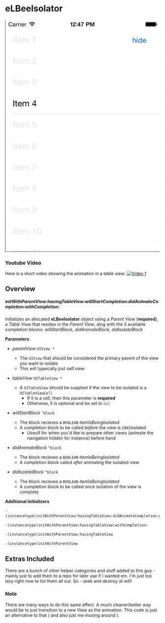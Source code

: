 eLBeeIsolator
=============

![screenshot](screenshot.png)


### Youtube Video
Here is a short video showing the animation in a table view:
[![Video 1](http://img.youtube.com/vi/OCBW07jk0YM/0.jpg)](https://www.youtube.com/watch?v=OCBW07jk0YM)

## Overview

##### initWithParentView:havingTableView:willStartCompletion:didAnimateCompletion:withCompletion:

Initializes an allocated **eLBeeIsolator** object using a *Parent View* (**required**), a *Table View* that resides in the *Parent View*, alng with the 3 available completion blocks: *willStartBlock*, *didAnimateBlock*, *didIsolateBlock*

**Parameters**
* *parentView* `UIView *`
  * The `UIView` that should be considered the primary parent of the view you want to isolate
  * This will typeically just self.view

* *tableView* `UITableView *`
  * A `UITableView` should be supplied if the view to be isolated is a `UITableViewCell`
    * If it is a cell, then this parameter is **required**
    * Otherwise, it is optional and be set to `nil`

* *willStartBlock* `^block`
  * The block recieves a `BOOLEAN` *itemIsBeingIsolated*
  * A completion block to be called *before* the view is (de)isolated
    * Useufl for when you'd like to prepare other views (animate the navigation hidden for instance) before hand

* *didAnimateBlock* `^block`
  * The block recieves a `BOOLEAN` *itemIsBeingIsolated*
  * A completion block called *after* animating the isolated view

* *didIsolateBlock* `^block`
  * The block recieves a `BOOLEAN` *itemIsBeingIsolated*
  * A completion block to be called once isolation of the view is complete


**Additional Initializers**

```objc
-(instancetype)initWithParentView:havingTableView:didAnimateCompletion:withCompletion:
```
```objc
-(instancetype)initWithParentView:havingTableView:withCompletion:
```
```objc
-(instancetype)initWithParentView:havingTableView
```

```objc
-(instancetype)initWithParentView
```


## Extras Included
There are a bunch of other helper categories and stuff added to this guy - mainly just to add them to a repo for later use if I wanted em.  I'm just too lazy right now to list them all out.  So - seek and destroy at will!

### Note
There are many ways to do this same affect.   A much cleaner/better way would be to just transition to a new View as the animation.  This code is just an alternative to that ( and also just me muxing around ).
